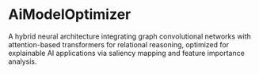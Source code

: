 # AiModelOptimizer
A hybrid neural architecture integrating graph convolutional networks with attention-based transformers for relational reasoning, optimized for explainable AI applications via saliency mapping and feature importance analysis.

